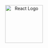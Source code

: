 <p align="center">
  <a href="https://reactjs.org/" target="blank"><img src="https://reactjs.org/logo-180x180.png" width="120" alt="React Logo" /></a>
</p>
